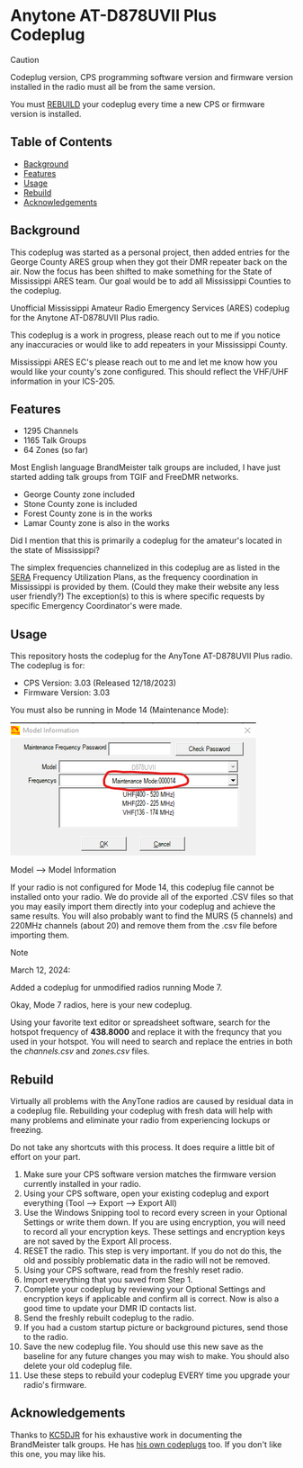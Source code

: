 # Anytone AT-D878UVII Plus Codeplug

> [!CAUTION]
> Codeplug version, CPS programming software version and firmware version installed in the radio must all be from the same version.
>
> You must [REBUILD](#rebuild) your codeplug every time a new CPS or firmware version is installed.

## Table of Contents
 - [Background](#background)
 - [Features](#features)
 - [Usage](#usage)
 - [Rebuild](#rebuild)
 - [Acknowledgements](#acknowledgements)

## Background
This codeplug was started as a personal project, then added entries for the George County ARES group when they got their DMR repeater back on the air. Now the focus has been shifted to make something for the State of Mississippi ARES team. Our goal would be to add all Mississippi Counties to the codeplug.

Unofficial Mississippi Amateur Radio Emergency Services (ARES) codeplug for the Anytone AT-D878UVII Plus radio.

This codeplug is a work in progress, please reach out to me if you notice any inaccuracies or would like to add repeaters in your Mississippi County.

Mississippi ARES EC's please reach out to me and let me know how you would like your county's zone configured. This should reflect the VHF/UHF information in your ICS-205.

## Features
 - 1295 Channels
 - 1165 Talk Groups
 - 64 Zones (so far)

Most English language BrandMeister talk groups are included, I have just started adding talk groups from TGIF and FreeDMR networks.

 - George County zone included
 - Stone County zone is included
 - Forest County zone is in the works
 - Lamar County zone is also in the works

Did I mention that this is primarily a codeplug for the amateur's located in the state of Mississippi?

The simplex frequencies channelized in this codeplug are as listed in the [SERA](https://sera.org/) Frequency Utilization Plans, as the frequency coordination in Mississippi is provided by them. (Could they make their website any less user friendly?) The exception(s) to this is where specific requests by specific Emergency Coordinator's were made.

## Usage
This repository hosts the codeplug for the AnyTone AT-D878UVII Plus radio. The codeplug is for:

 - CPS Version: 3.03 (Released 12/18/2023)
 - Firmware Version: 3.03

You must also be running in Mode 14 (Maintenance Mode):

![](Images/Model_Information.PNG)

Model --> Model Information

If your radio is not configured for Mode 14, this codeplug file cannot be installed onto your radio. We do provide all of the exported .CSV files so that you may easily import them directly into your codeplug and achieve the same results. You will also probably want to find the MURS (5 channels) and 220MHz channels (about 20) and remove them from the .csv file before importing them.

> [!NOTE]
> March 12, 2024:
>
> Added a codeplug for unmodified radios running Mode 7.

Okay, Mode 7 radios, here is your new codeplug.

Using your favorite text editor or spreadsheet software, search for the hotspot frequency of **438.8000** and replace it with the frequncy that you used in your hotspot. You will need to search and replace the entries in both the *channels.csv* and *zones.csv* files.

## Rebuild
Virtually all problems with the AnyTone radios are caused by residual data in a codeplug file. Rebuilding your codeplug with fresh data will help with many problems and eliminate your radio from experiencing lockups or freezing.

Do not take any shortcuts with this process. It does require a little bit of effort on your part.

 1. Make sure your CPS software version matches the firmware version currently installed in your radio.
 2. Using your CPS software, open your existing codeplug and export everything (Tool --> Export --> Export All)
 3. Use the Windows Snipping tool to record every screen in your Optional Settings or write them down. If you are using encryption, you will need to record all your encryption keys. These settings and encryption keys are not saved by the Export All process.
 4. RESET the radio. This step is very important. If you do not do this, the old and possibly problematic data in the radio will not be removed.
 5. Using your CPS software, read from the freshly reset radio. 
 6. Import everything that you saved from Step 1.
 7. Complete your codeplug by reviewing your Optional Settings and encryption keys if applicable and confirm all is correct. Now is also a good time to update your DMR ID contacts list.
 8. Send the freshly rebuilt codeplug to the radio.
 9. If you had a custom startup picture or background pictures, send those to the radio.
 10. Save the new codeplug file. You should use this new save as the baseline for any future changes you may wish to make. You should also delete your old codeplug file.
 11. Use these steps to rebuild your codeplug EVERY time you upgrade your radio's firmware.

## Acknowledgements
Thanks to [KC5DJR](https://docs.google.com/spreadsheets/d/1748U_gqH5I_LlhYrRuc8aT72tSeO-dq3/edit?rtpof=true&sd=true#gid=1402313308) for his exhaustive work in documenting the BrandMeister talk groups. He has [his own codeplugs](https://www.qsl.net/kc5djr/DMR%20Super%20USA%20Codeplug.html) too. If you don't like this one, you may like his.
